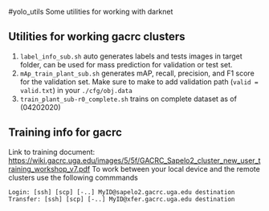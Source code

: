 #yolo_utils
Some utilities for working with darknet

## Utilities for working gacrc clusters
1. ```label_info_sub.sh``` auto generates labels and tests images in target folder, can be used for mass prediction for validation or test set.
2. ```mAp_train_plant_sub.sh``` generates mAP, recall, precision, and F1 score for the validation set. Make sure to make to add validation path (```valid = valid.txt```) in your ```./cfg/obj.data``` 
3. ```train_plant_sub-r0_complete.sh``` trains on complete dataset as of (04202020)


## Training info for gacrc
Link to training document: https://wiki.gacrc.uga.edu/images/5/5f/GACRC_Sapelo2_cluster_new_user_training_workshop_v7.pdf
To work between your local device and the remote clusters use the following commmands
```
Login: [ssh] [scp] [-..] MyID@sapelo2.gacrc.uga.edu destination
Transfer: [ssh] [scp] [-..] MyID@xfer.gacrc.uga.edu destination

```
